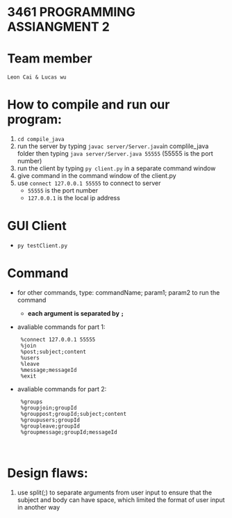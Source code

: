 # 3461 PROGRAMMING ASSIANGMENT 2

# Team member 

```
Leon Cai & Lucas wu
```

# How to compile and run our program:

1. `cd compile_java`
2. run the server by typing `javac server/Server.java`in complile_java folder then typing `java server/Server.java 55555` (55555 is the port number)
4. run the client by typing `py client.py` in a separate command window
5. give command in the command window of the client.py
6. use `connect 127.0.0.1 55555` to connect to server 
   - `55555` is the port number
   - `127.0.0.1` is the local ip address
# GUI Client
- `py testClient.py`
# Command   
- for other commands, type: commandName; param1; param2 to run the command

  -   **each argument is separated by `;`**

- avaliable commands for part 1:
  ```
   %connect 127.0.0.1 55555
   %join
   %post;subject;content
   %users
   %leave
   %message;messageId
   %exit
  ```
- avaliable commands for part 2:
  ```
   %groups
   %groupjoin;groupId
   %grouppost;groupId;subject;content
   %groupusers;groupId
   %groupleave;groupId
   %groupmessage;groupId;messageId
  ```
  
  <br/>

# Design flaws:

1. use split(;) to separate arguments from user input to ensure that the subject and body can have space,
 which limited the format of user input in another way
